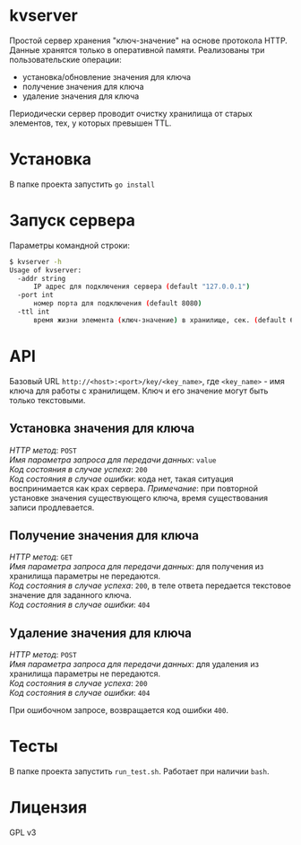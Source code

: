 # kvserver
Простой сервер хранения "ключ-значение" на основе протокола HTTP. Данные хранятся только в оперативной памяти.
Реализованы три пользовательские операции:

- установка/обновление значения для ключа
- получение значения для ключа
- удаление значения для ключа

Периодически сервер проводит очистку хранилища от старых элементов, тех, у которых превышен TTL.

# Установка
В папке проекта запустить ```go install```

# Запуск сервера
Параметры командной строки:
```bash
$ kvserver -h
Usage of kvserver:
  -addr string
      IP адрес для подключения сервера (default "127.0.0.1")
  -port int
      номер порта для подключения (default 8080)
  -ttl int
      время жизни элемента (ключ-значение) в хранилище, сек. (default 60)
```
# API
Базовый URL ```http://<host>:<port>/key/<key_name>```, где ```<key_name>``` - имя ключа для работы с хранилищем. Ключ и его значение могут быть только текстовыми.
## Установка значения для ключа
_HTTP метод_: ```POST```    
_Имя параметра запроса для передачи данных_: ```value```    
_Код состояния в случае успеха_: ```200```    
_Код состояния в случае ошибки_: кода нет, такая ситуация воспринимается как крах сервера.
_Примечание_: при повторной установке значения существующего ключа, время существования записи продлевается.

## Получение значения для ключа
_HTTP метод_: ```GET```    
_Имя параметра запроса для передачи данных_: для получения из хранилища параметры не передаются.    
_Код состояния в случае успеха_: ```200```, в теле ответа передается текстовое значение для заданного ключа.    
_Код состояния в случае ошибки_: ```404```

## Удаление значения для ключа
_HTTP метод_: ```POST```    
_Имя параметра запроса для передачи данных_: для удаления из хранилища параметры не передаются.    
_Код состояния в случае успеха_: ```200```    
_Код состояния в случае ошибки_: ```404```

При ошибочном запросе, возвращается код ошибки ```400```.

# Тесты
В папке проекта запустить ```run_test.sh```. Работает при наличии ```bash```.

# Лицензия
GPL v3
